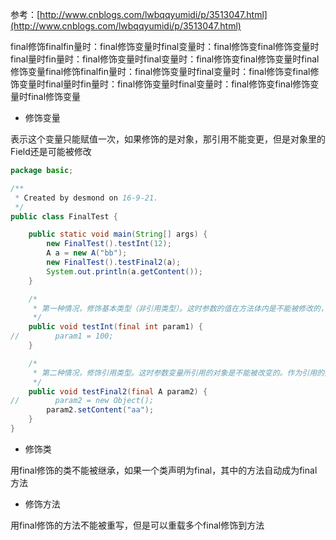 参考：[http://www.cnblogs.com/lwbqqyumidi/p/3513047.html](http://www.cnblogs.com/lwbqqyumidi/p/3513047.html)

final修饰finalfin量时：final修饰变量时final变量时：final修饰变final修饰变量时final量时fin量时：final修饰变量时final变量时：final修饰变final修饰变量时final修饰变量final修饰finalfin量时：final修饰变量时final变量时：final修饰变final修饰变量时final量时fin量时：final修饰变量时final变量时：final修饰变final修饰变量时final修饰变量

* 修饰变量

表示这个变量只能赋值一次，如果修饰的是对象，那引用不能变更，但是对象里的Field还是可能被修改

```java
package basic;

/**
 * Created by desmond on 16-9-21.
 */
public class FinalTest {

    public static void main(String[] args) {
        new FinalTest().testInt(12);
        A a = new A("bb");
        new FinalTest().testFinal2(a);
        System.out.println(a.getContent());
    }

    /*
     * 第一种情况，修饰基本类型（非引用类型）。这时参数的值在方法体内是不能被修改的，即不能被重新赋值。否则编译就通不过。例如：
     */
    public void testInt(final int param1) {
//        param1 = 100;
    }

    /*
     * 第二种情况，修饰引用类型。这时参数变量所引用的对象是不能被改变的。作为引用的拷贝，参数在方法体里面不能再引用新的对象。否则编译通不过。例如：
     */
    public void testFinal2(final A param2) {
//        param2 = new Object();
        param2.setContent("aa");
    }
}
```

* 修饰类

用final修饰的类不能被继承，如果一个类声明为final，其中的方法自动成为final方法

* 修饰方法

用final修饰的方法不能被重写，但是可以重载多个final修饰到方法

